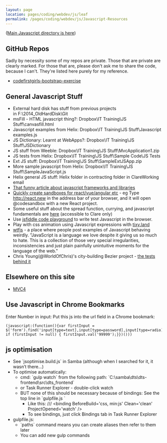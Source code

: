 ```yaml
---
layout: page
location: pages/coding/webdev/js/leaf
permalink: /pages/coding/webdev/js/Javascript-Resources
---
```


([Main Javascript directory is here](/pages/coding/webdev/Javascript))

## GitHub Repos 

Sadly by necessity some of my repos are private. Those that are private are clearly marked. For those that are, please don't ask me to share the code, because I can't. They're listed here purely for my reference.

- [codefirstgirls-bootstrap-exercise](https://github.com/claresudbery/codefirstgirls-bootstrap-exercise)

## General Javascript Stuff

- External hard disk has stuff from previous projects in F:\2014_OldHardDisk\Git
- msFill - HTML javascript thing?: Dropbox\IT Training\JS Stuff\canvasfill.html
- Javascript examples from Helix: Dropbox\IT Training\JS Stuff\Javascript examples.js
- JS Dictionary: Learnt at WebApps?: Dropbox\IT Training\JS Stuff\JSDictionary
- JS stuff from Weeble: Dropbox\IT Training\JS Stuff\MvcApplication1.zip
- JS tests from Helix: Dropbox\IT Training\JS Stuff\Sample Code\JS Tests
- Ext JS stuff: Dropbox\IT Training\JS Stuff\SampleExtJSApp.zip
- More sample javascript from Helix: Dropbox\IT Training\JS Stuff\SampleJavaScript.js
- Helix general JS stuff: Helix folder in contracting folder in ClareWorking email
- [That funny article about javascript frameworks and libraries](https://hackernoon.com/how-it-feels-to-learn-javascript-in-2016-d3a717dd577f) 
- [Quickly create sandboxes for react/vue/angular etc](https://twitter.com/CompuIves/status/1291020566221205511) - eg Type http://react.new in the address bar of your browser, and it will open @codesandbox with a new React project.
- Some useful stuff about the spread function, currying, and javascript fundamentals are [here](https://www.the-blue-pages.net/board/index.php?/topic/39979-ducks-tiresome-thread-of-web-questions/page/2/#comments) (accessible to Clare only)
- Use [jsfiddle code playground](https://jsfiddle.net/) to write test Javascript in the browser.
- Play with css animation using Javascript expressions with [tixy.land](/pages/coding/webdev/js/tixy-land)
- [wtfjs](https://wtfjs.com/) - a place where people post examples of Javascript behaving weirdly. "JavaScript is a language we love despite it giving us so much to hate. This is a collection of those very special irregularities, inconsistencies and just plain painfully unintuitive moments for the language of the web."
- Chris Young(@WorldOfChris)'s city-building Bezier project - [the tests behind it](https://github.com/peckhamdata/bc-map/blob/master/test/city_builder.test.js)

## Elsewhere on this site

- [MVC4](/pages/coding/dotnet/MVC4)

## Use Javascript in Chrome Bookmarks

Enter Number in input: Put this js into the url field in a Chrome bookmark:

```
(javascript:(function(){var firstInput = $('form').find('input[type=text],input[type=password],input[type=radio],input[type=checkbox],textarea,select').filter(':visible:first'); if (firstInput != null) { firstInput.val('99999');}})()))
```
## js optimisation

  - See \`jsoptimise.build.js\` in Samba (although when I searched for
    it, it wasn’t there…)
  - To optimise automatically:
      - cmd: \`gulp watch\` from the following path:
        \`C:\\samba\\dts\\dts-frontend\\src\\dts\_frontend\`
      - or Task Runner Explorer - double-click watch
      - BUT none of this should be necessary because of bindings: See
        the top line in \`gulpfile.js \`
          - Like this: /// \<binding BeforeBuild='css, min:js'
            Clean='clean' ProjectOpened='watch' /\>
          - To see bindings, just click Bindings tab in Task Runner
            Explorer
  - gulpfile.js:
      - \`paths\` command means you can create aliases then refer to
        them later
      - You can add new gulp commands
